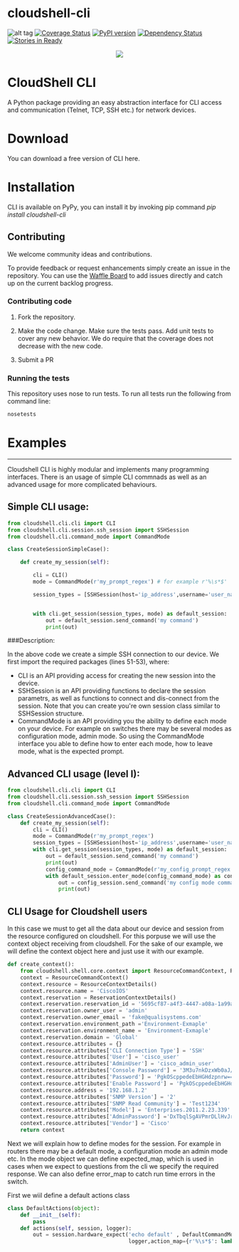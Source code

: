 # cloudshell-cli
![alt tag](https://travis-ci.org/QualiSystems/cloudshell-cli.svg?branch=7.0_refactoring)
[![Coverage Status](https://coveralls.io/repos/github/QualiSystems/cloudshell-cli/badge.svg?branch=dev)](https://coveralls.io/github/QualiSystems/cloudshell-cli?branch=dev)
[![PyPI version](https://badge.fury.io/py/cloudshell-cli.svg)](https://badge.fury.io/py/cloudshell-cli)
[![Dependency Status](https://dependencyci.com/github/QualiSystems/cloudshell-cli/badge)](https://dependencyci.com/github/QualiSystems/cloudshell-cli)
[![Stories in Ready](https://badge.waffle.io/QualiSystems/cloudshell-cli.svg?label=ready&title=Ready)](http://waffle.io/QualiSystems/cloudshell-cli)

<p align="center">
<img src="https://github.com/QualiSystems/devguide_source/raw/master/logo.png"></img>
</p>

# CloudShell CLI
A Python package providing an easy abstraction interface for CLI access and communication (Telnet, TCP, SSH etc.) for network devices.

# Download
You can download a free version of CLI here. 

# Installation
CLI is available on PyPy, you can install it by invoking pip command _pip install cloudshell-cli_

## Contributing 

We welcome community ideas and contributions. 

To provide feedback or request enhancements simply create an issue in the repository. 
You can use the [Waffle Board](https://waffle.io/QualiSystems/cloudshell-cli) to add issues directly and catch up on the current backlog progress.

### Contributing code

1. Fork the repository. 

2. Make the code change. Make sure the tests pass. Add unit tests to cover any new behavior. We do require that the coverage does not decrease with the new code.

3. Submit a PR 

### Running the tests

This repository uses nose to run tests. To run all tests run the following from command line:

```Bash
nosetests
```

# Examples
-------------------------------------------------------------------------------------------------------------------

Cloudshell CLI is highly modular and implements many programming interfaces. There is an usage of simple CLI commnads as well as an advanced usage for more complicated behaviours. 

## Simple CLI usage:
```python
from cloudshell.cli.cli import CLI
from cloudshell.cli.session.ssh_session import SSHSession
from cloudshell.cli.command_mode import CommandMode

class CreateSessionSimpleCase():

    def create_my_session(self):

        cli = CLI()
        mode = CommandMode(r'my_prompt_regex') # for example r'%\s*$'

        session_types = [SSHSession(host='ip_address',username='user_name',password='password')]


        with cli.get_session(session_types, mode) as default_session:
            out = default_session.send_command('my command')
            print(out)

```
###Description:

In the above code we create a simple SSH connection to our device. We first import the required packages (lines 51-53), where:
- CLI is an API providing access for creating the new session into the device. 
- SSHSession is an API providing functions to declare the session parametrs, as well as functions to connect and dis-connect from the session. Note that you can create you're own session class similar to SSHSession structure.
- CommandMode is an API providing you the ability to define each mode on your device. For example on switches there may be several modes as configuration mode, admin mode. So using the CommandMode interface you able to define how to enter each mode, how to leave mode, what is the expected prompt.

## Advanced CLI usage (level I):
```python
from cloudshell.cli.cli import CLI
from cloudshell.cli.session.ssh_session import SSHSession
from cloudshell.cli.command_mode import CommandMode

class CreateSessionAdvancedCase():
    def create_my_session(self):
        cli = CLI()
        mode = CommandMode(r'my_prompt_regex')
        session_types = [SSHSession(host='ip_address',username='user_name',password='password')]
        with cli.get_session(session_types, mode) as default_session:
            out = default_session.send_command('my command')
            print(out)
            config_command_mode = CommandMode(r'my_config_prompt_regex')
            with default_session.enter_mode(config_command_mode) as config_session:
                out = config_session.send_command('my config mode command')
                print(out)
```
## CLI Usage for Cloudshell users
In this case we must to get all the data about our device and session from the resource configured on cloudshell. For this porpuse we will use the context object receiving from cloudshell. 
For the sake of our example, we will define the context object here and just use it with our example.
```python
def create_context():
    from cloudshell.shell.core.context import ResourceCommandContext, ResourceContextDetails, ReservationContextDetails
    context = ResourceCommandContext()
    context.resource = ResourceContextDetails()
    context.resource.name = 'CiscoIOS'
    context.reservation = ReservationContextDetails()
    context.reservation.reservation_id = '5695cf87-a4f3-4447-a08a-1a99a936010e'
    context.reservation.owner_user = 'admin'
    context.reservation.owner_email = 'fake@qualisystems.com'
    context.reservation.environment_path ='Environment-Exmaple'
    context.reservation.environment_name = 'Environment-Exmaple'
    context.reservation.domain = 'Global'
    context.resource.attributes = {}
    context.resource.attributes['CLI Connection Type'] = 'SSH'
    context.resource.attributes['User'] = 'cisco_user'
    context.resource.attributes['AdminUser'] = 'cisco_admin_user'
    context.resource.attributes['Console Password'] = '3M3u7nkDzxWb0aJ/IZYeWw=='
    context.resource.attributes['Password'] = 'PgkOScppedeEbHGHdzpnrw=='
    context.resource.attributes['Enable Password'] = 'PgkOScppedeEbHGHdzpnrw=='
    context.resource.address = '192.168.1.2'
    context.resource.attributes['SNMP Version'] = '2'
    context.resource.attributes['SNMP Read Community'] = 'Test1234'
    context.resource.attributes['Model'] = 'Enterprises.2011.2.23.339'
    context.resource.attributes['AdminPassword'] ='DxTbqlSgAVPmrDLlHvJrsA=='
    context.resource.attributes['Vendor'] = 'Cisco'
    return context
```

Next we will explain how to define modes for the session. For example in routers there may be a default mode, a configuration mode an admin mode etc.
In the mode object we can define expected_map, which is used in cases when we expect to questions from the cli we specify the required response. We can also define error_map to catch run time errors in the switch.

First we wiil define a default actions class 
```python
class DefaultActions(object):
    def __init__(self):
        pass
    def actions(self, session, logger):
        out = session.hardware_expect('echo default' , DefaultCommandMode.PROMPT,
                                      logger,action_map={r'%\s*$': lambda session, logger: session.send_line('cli', logger)})
```

